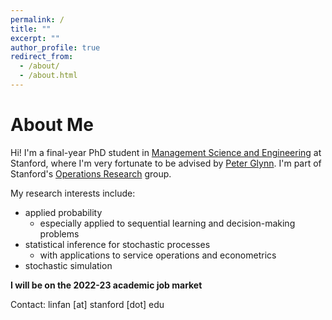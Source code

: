 ```yaml
---
permalink: /
title: ""
excerpt: ""
author_profile: true
redirect_from: 
  - /about/
  - /about.html
---
```


About Me
======
Hi! I'm a final-year PhD student in [Management Science and Engineering](https://msande.stanford.edu/) at Stanford, where I'm very fortunate to be advised by [Peter Glynn](https://web.stanford.edu/~glynn/). I'm part of Stanford's [Operations Research](https://or.stanford.edu/) group.

My research interests include:

- applied probability
    - especially applied to sequential learning and decision-making problems
- statistical inference for stochastic processes
    - with applications to service operations and econometrics
- stochastic simulation

**I will be on the 2022-23 academic job market**

Contact: linfan [at] stanford [dot] edu



